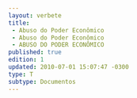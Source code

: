 ```yaml
---
layout: verbete
title:
 - Abuso do Poder Econômico
 - Abuso do Poder Econômico 
 - ABUSO DO PODER ECONÔMICO 
published: true
edition: 1  
updated: 2010-07-01 15:07:47 -0300
type: T
subtype: Documentos
---
```


